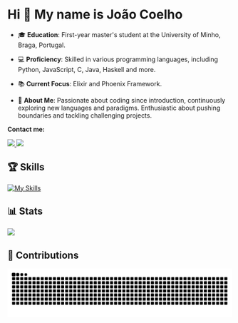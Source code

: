 Hi 👋 My name is João Coelho
=============================

* 🎓 **Education**: First-year master's student at the University of Minho, Braga, Portugal.

* 💻 **Proficiency**: Skilled in various programming languages, including Python, JavaScript, C, Java, Haskell and more.

* 📚 **Current Focus**: Elixir and Phoenix Framework.

* 🌟 **About Me**: Passionate about coding since introduction, continuously exploring new languages and paradigms. Enthusiastic about pushing boundaries and tackling challenging projects.

**Contact me:**

<a href="mailto:jhcoelho03@gmail.com">
  <img src="https://img.shields.io/badge/Gmail-333333?style=for-the-badge&logo=gmail&logoColor=red" />
</a>
<a href="https://www.linkedin.com/in/jo%C3%A3o-coelho-3a465b266" target="_blank">
  <img src="https://img.shields.io/badge/LinkedIn-0077B5?style=for-the-badge&logo=linkedin&logoColor=white" target="_blank" />
</a>

<br>

## 🏆 Skills

[![My Skills](https://skillicons.dev/icons?i=py,js,ts,elixir,html,css,tailwind,c,java,rust,cpp,mysql,mongodb,postgres,haskell,html&perline=8)](https://skillicons.dev)

## 📊 Stats

<div>
  <img src="https://github-readme-stats.vercel.app/api?username=JoaoCoelho2003&show_icons=true&theme=dark"/>
</div>

## :snake: Contributions

![snake gif](https://github.com/JoaoCoelho2003/JoaoCoelho2003/blob/manual-run-output/only-svg/github-contribution-grid-snake-dark.svg)
